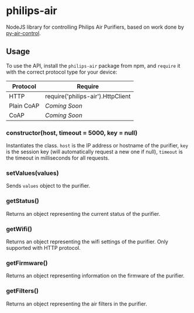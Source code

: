 # philips-air
NodeJS library for controlling Philips Air Purifiers, based on work done by [py-air-control](https://github.com/rgerganov/py-air-control).

## Usage
To use the API, install the `philips-air` package from npm, and `require` it with the correct protocol type for your device:

| Protocol   | Require                           |
|------------|-----------------------------------|
| HTTP       | require('philips-air').HttpClient |
| Plain CoAP | _Coming Soon_                     |
| CoAP       | _Coming Soon_                     |

### constructor(host, timeout = 5000, key = null)
Instantiates the class. `host` is the IP address or hostname of the purifier, `key` is the session key (will automatically request a new one if null), `timeout` is the timeout in milliseconds for all requests.

### setValues(values)
Sends `values` object to the purifier.

### getStatus()
Returns an object representing the current status of the purifier.

### getWifi()
Returns an object representing the wifi settings of the purifier. Only supported with HTTP protocol.

### getFirmware()
Returns an object representing information on the firmware of the purifier.

### getFilters()
Returns an object representing the air filters in the purifier.

